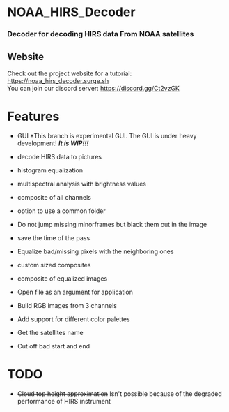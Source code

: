 # NOAA_HIRS_Decoder
### Decoder for decoding HIRS data From NOAA satellites

## Website
Check out the project website for a tutorial: https://noaa_hirs_decoder.surge.sh  
You can join our discord server: https://discord.gg/Ct2vzGK

# Features

 - GUI *This branch is experimental GUI. The GUI is under heavy development!  ***It is WIP!!!***

 - decode HIRS data to pictures
 - histogram equalization
 - multispectral analysis with brightness values
 - composite of all channels
 - option to use a common folder
 - Do not jump missing minorframes but black them out in the image
 - save the time of the pass
 - Equalize bad/missing pixels with the neighboring ones
 - custom sized composites
 - composite of equalized images
 - Open file as an argument for application
  - Build RGB images from 3 channels
  - Add support for different color palettes
  - Get the satellites name
  - Cut off bad start and end

# TODO
 - ~~Cloud top height approximation~~ Isn't possible because of the degraded performance of HIRS instrument

